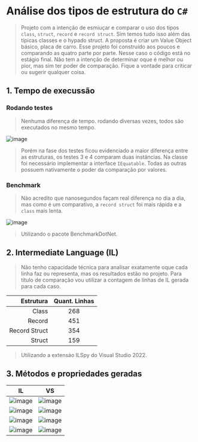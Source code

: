 # Análise dos tipos de estrutura do `C#`

> Projeto com a intenção de esmiuçar e comparar o uso dos tipos `class`, `struct`, `record` e `record struct`. Sim temos tudo isso além das típicas classes e o hypado struct.
> A proposta é criar um Value Object básico, placa de carro. Esse projeto foi construído aos poucos e comparando as quatro parte por parte. Nesse caso o código está no estágio final.
> Não tem a intenção de determinar oque é melhor ou pior, mas sim ter poder de comparação.
> Fique a vontade para criticar ou sugerir qualquer coisa.

## 1. Tempo de execussão

### Rodando testes

> Nenhuma diferença de tempo. rodando diversas vezes, todos são executados no mesmo tempo.

![image](https://github.com/user-attachments/assets/cd59cb81-df75-412c-86ec-57905a08dded)

> Porém na fase dos testes ficou evidenciado a maior diferença entre as estruturas, os testes 3 e 4 comparam duas instâncias. Na classe foi necessário implementar a interface `IEquatable`.
> Todas as outras possuem nativamente o poder da comparação por valores.

### Benchmark

> Não acredito que nanosegundos façam real diferença no dia a dia, mas como é um comparativo, a `record struct` foi mais rápida e a `class` mais lenta.

![image](https://github.com/user-attachments/assets/e290e9bf-0c03-445b-9813-65b9adaa9755)

> Utilizando o pacote BenchmarkDotNet.

## 2. Intermediate Language (IL)

> Não tenho capacidade técnica para analisar exatamente oque cada linha faz ou representa, mas os resultados estão no projeto. Para título de comparação vou utilizar a contagem de linhas de IL gerada para cada caso.

|Estrutura|Quant. Linhas|
|-:|:-:|
|Class|268|
|Record|451|
|Record Struct|354|
|Struct|159|

> Utilizando a extensáo ILSpy do Visual Studio 2022.

## 3. Métodos e propriedades geradas

|IL|VS|
|-|-|
|![image](https://github.com/user-attachments/assets/602472ca-1966-44b7-a78b-4fecbe08ee16)|![image](https://github.com/user-attachments/assets/0950713c-f10d-409a-b918-db44607a6510)|
|![image](https://github.com/user-attachments/assets/b08617c0-eeec-4eef-be74-cd3fcf3bfa69)|![image](https://github.com/user-attachments/assets/7d2e4bed-34df-48a6-87b5-3ce9f55df506)|
|![image](https://github.com/user-attachments/assets/a3471e3d-c5d9-4b8a-8f77-13f2eefa552c)|![image](https://github.com/user-attachments/assets/39a5b48f-9096-4b20-8bb5-c91dbc5479b5)|
|![image](https://github.com/user-attachments/assets/4272edfe-484a-41b5-b6ae-1b47a8a26e5a)|![image](https://github.com/user-attachments/assets/2e328af5-df60-44df-982e-39eeef94def4)|
